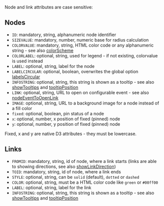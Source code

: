 Node and link attributes are case sensitive:


## Nodes

- `ID`: mandatory, string, alphanumeric node identifier
- `SIZEVALUE`: mandatory, number, numeric base for radius calculation
- `COLORVALUE`: mandatory, string, HTML color code or any alphanumeric string - see also [colorScheme](./module-API.html#.colorScheme)
- `COLORLABEL`: optional, string, used for legend - if not existing, colorvalue is used instead
- `LABEL`: optional, string, label for the node
- `LABELCIRCULAR`: optional, boolean, overwrites the global option [labelsCircular](./module-API.html#.labelsCircular)
- `INFOSTRING`: optional, string, this string is shown as a tooltip - see also [showTooltips](./module-API.html#.showTooltips) and [tooltipPosition](./module-API.html#.tooltipPosition)
- `LINK`: optional, string, URL to open on configurable event - see also [nodeEventToOpenLink](./module-API.html#.nodeEventToOpenLink)
- `IMAGE`: optional, string, URL to a background image for a node instead of a fill color
- `fixed`: optional, boolean, pin status of a node
- `x`: optional, number, x position of fixed (pinned) node
- `y`: optional, number, y position of fixed (pinned) node

Fixed, x and y are native D3 attributes - they must be lowercase.


## Links

- `FROMID`: mandatory, string, id of node, where a link starts (links are able to showing directions, see also [showLinkDirection](./module-API.html#.showLinkDirection))
- `TOID`: mandatory, string, id of node, where a link ends
- `STYLE`: optional, string, can be `solid` (default), `dotted` or `dashed`
- `COLOR`: optional, string, must be a HTML color code like `green` or `#00ff00`
- `LABEL`: optional, string, label for the link
- `INFOSTRING`: optional, string, this string is shown as a tooltip - see also [showTooltips](./module-API.html#.showTooltips) and [tooltipPosition](./module-API.html#.tooltipPosition)
